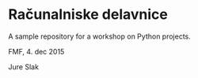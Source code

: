 # Računalniske delavnice

A sample repository for a workshop on Python projects.

FMF, 4. dec 2015

Jure Slak
